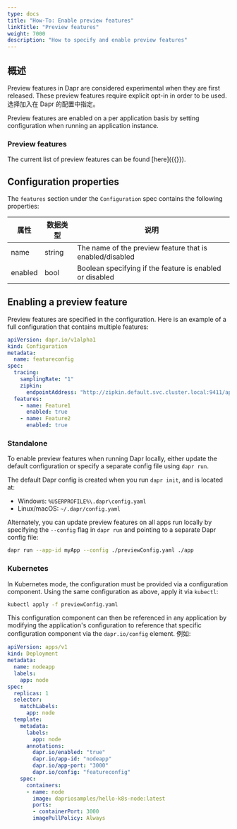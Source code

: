 ```yaml
---
type: docs
title: "How-To: Enable preview features"
linkTitle: "Preview features"
weight: 7000
description: "How to specify and enable preview features"
---
```


## 概述
Preview features in Dapr are considered experimental when they are first released. These preview features require explicit opt-in in order to be used. 选择加入在 Dapr 的配置中指定。

Preview features are enabled on a per application basis by setting configuration when running an application instance.

### Preview features
The current list of preview features can be found [here]({{<ref support-preview-features>}}).

## Configuration properties
The `features` section under the `Configuration` spec contains the following properties:

| 属性      | 数据类型   | 说明                                                       |
| ------- | ------ | -------------------------------------------------------- |
| name    | string | The name of the preview feature that is enabled/disabled |
| enabled | bool   | Boolean specifying if the feature is enabled or disabled |

## Enabling a preview feature
Preview features are specified in the configuration. Here is an example of a full configuration that contains multiple features:

```yaml
apiVersion: dapr.io/v1alpha1
kind: Configuration
metadata:
  name: featureconfig
spec:
  tracing:
    samplingRate: "1"
    zipkin:
      endpointAddress: "http://zipkin.default.svc.cluster.local:9411/api/v2/spans"
  features:
    - name: Feature1
      enabled: true
    - name: Feature2
      enabled: true
```

### Standalone
To enable preview features when running Dapr locally, either update the default configuration or specify a separate config file using `dapr run`.

The default Dapr config is created when you run `dapr init`, and is located at:
- Windows: `%USERPROFILE%\.dapr\config.yaml`
- Linux/macOS: `~/.dapr/config.yaml`

Alternately, you can update preview features on all apps run locally by specifying the `--config` flag in `dapr run` and pointing to a separate Dapr config file:

```bash
dapr run --app-id myApp --config ./previewConfig.yaml ./app
```


### Kubernetes
In Kubernetes mode, the configuration must be provided via a configuration component. Using the same configuration as above, apply it via `kubectl`:

```bash
kubectl apply -f previewConfig.yaml
```

This configuration component can then be referenced in any application by modifying the application's configuration to reference that specific configuration component via the `dapr.io/config` element. 例如:

```yaml
apiVersion: apps/v1
kind: Deployment
metadata:
  name: nodeapp
  labels:
    app: node
spec:
  replicas: 1
  selector:
    matchLabels:
      app: node
  template:
    metadata:
      labels:
        app: node
      annotations:
        dapr.io/enabled: "true"
        dapr.io/app-id: "nodeapp"
        dapr.io/app-port: "3000"
        dapr.io/config: "featureconfig"
    spec:
      containers:
      - name: node
        image: dapriosamples/hello-k8s-node:latest
        ports:
        - containerPort: 3000
        imagePullPolicy: Always
```
